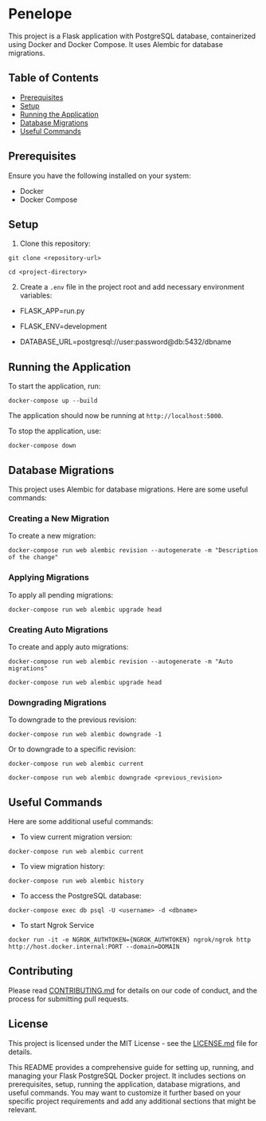 # Penelope

This project is a Flask application with PostgreSQL database, containerized using Docker and Docker Compose. It uses Alembic for database migrations.

## Table of Contents

- [Prerequisites](#prerequisites)
- [Setup](#setup)
- [Running the Application](#running-the-application)
- [Database Migrations](#database-migrations)
- [Useful Commands](#useful-commands)

## Prerequisites

Ensure you have the following installed on your system:

- Docker
- Docker Compose

## Setup

1. Clone this repository:

```console
git clone <repository-url>
```

```console
cd <project-directory>
```

2. Create a `.env` file in the project root and add necessary environment variables:

- FLASK_APP=run.py

- FLASK_ENV=development

- DATABASE_URL=postgresql://user:password@db:5432/dbname

## Running the Application

To start the application, run:

```console
docker-compose up --build
```

The application should now be running at `http://localhost:5000`.

To stop the application, use:

```console
docker-compose down
```

## Database Migrations

This project uses Alembic for database migrations. Here are some useful commands:

### Creating a New Migration

To create a new migration:

```console
docker-compose run web alembic revision --autogenerate -m "Description of the change"
```

### Applying Migrations

To apply all pending migrations:

```console
docker-compose run web alembic upgrade head
```

### Creating Auto Migrations

To create and apply auto migrations:

```console
docker-compose run web alembic revision --autogenerate -m "Auto migrations"
```

```console
docker-compose run web alembic upgrade head
```

### Downgrading Migrations

To downgrade to the previous revision:

```console
docker-compose run web alembic downgrade -1
```

Or to downgrade to a specific revision:


```console
docker-compose run web alembic current
```

```console
docker-compose run web alembic downgrade <previous_revision>
```

## Useful Commands

Here are some additional useful commands:

- To view current migration version:

```console
docker-compose run web alembic current
```

- To view migration history:

```console
docker-compose run web alembic history
```

- To access the PostgreSQL database:

```console
docker-compose exec db psql -U <username> -d <dbname>
```

- To start Ngrok Service

```console
docker run -it -e NGROK_AUTHTOKEN={NGROK_AUTHTOKEN} ngrok/ngrok http http://host.docker.internal:PORT --domain=DOMAIN
```

## Contributing

Please read [CONTRIBUTING.md](CONTRIBUTING.md) for details on our code of conduct, and the process for submitting pull requests.

## License

This project is licensed under the MIT License - see the [LICENSE.md](LICENSE.md) file for details.

This README provides a comprehensive guide for setting up, running, and managing your Flask PostgreSQL Docker project. It includes sections on prerequisites, setup, running the application, database migrations, and useful commands. You may want to customize it further based on your specific project requirements and add any additional sections that might be relevant.
